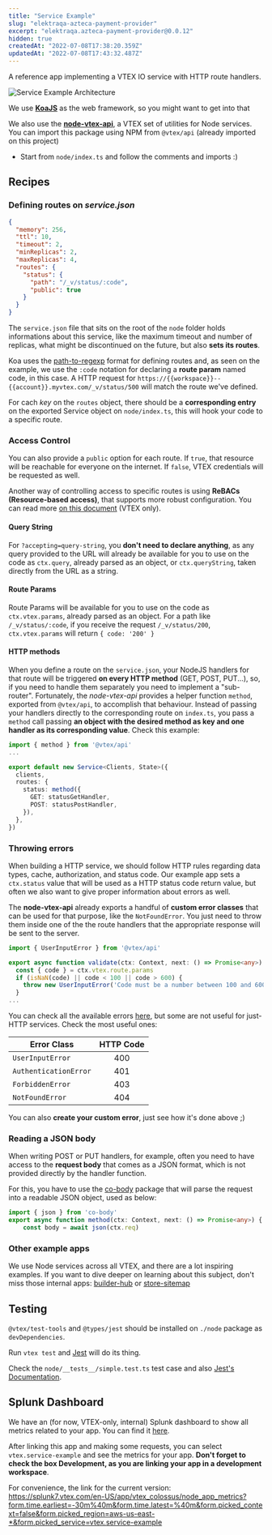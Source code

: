 ```yaml
---
title: "Service Example"
slug: "elektraqa-azteca-payment-provider"
excerpt: "elektraqa.azteca-payment-provider@0.0.12"
hidden: true
createdAt: "2022-07-08T17:38:20.359Z"
updatedAt: "2022-07-08T17:43:32.487Z"
---
```

A reference app implementing a VTEX IO service with HTTP route handlers.

![Service Example Architecture](https://user-images.githubusercontent.com/18706156/77381360-72489680-6d5c-11ea-9da8-f4f03b6c5f4c.jpg)

We use [**KoaJS**](https://koajs.com/) as the web framework, so you might want to get into that

We also use the [**node-vtex-api**](https://github.com/vtex/node-vtex-api), a VTEX set of utilities for Node services. You can import this package using NPM from `@vtex/api` (already imported on this project)

- Start from `node/index.ts` and follow the comments and imports :)

## Recipes

### Defining routes on _service.json_ 
```json
{
  "memory": 256,
  "ttl": 10,
  "timeout": 2,
  "minReplicas": 2,
  "maxReplicas": 4,
  "routes": {
    "status": {
      "path": "/_v/status/:code",
      "public": true
    }
  }
}
```

The `service.json` file that sits on the root of the `node` folder holds informations about this service, like the maximum timeout and number of replicas, what might be discontinued on the future, but also **sets its routes**. 

Koa uses the [path-to-regexp](https://github.com/pillarjs/path-to-regexp) format for defining routes and, as seen on the example, we use the `:code` notation for declaring a **route param** named code, in this case. A HTTP request for `https://{{workspace}}--{{account}}.myvtex.com/_v/status/500` will match the route we've defined. 

For cach _key_ on the `routes` object, there should be a **corresponding entry** on the exported Service object on `node/index.ts`, this will hook your code to a specific route.

### Access Control
You can also provide a `public` option for each route. If `true`, that resource will be reachable for everyone on the internet. If `false`, VTEX credentials will be requested as well.

Another way of controlling access to specific routes is using **ReBACs (Resource-based access)**, that supports more robust configuration. You can read more [on this document](https://docs.google.com/document/d/1ZxNHMFIXfXz3BgTN9xyrHL3V5dYz14wivYgQjRBZ6J8/edit#heading=h.z7pad3qd2qw7) (VTEX only).

#### Query String
For `?accepting=query-string`, you **don't need to declare anything**, as any query provided to the URL will already be available for you to use on the code as `ctx.query`, already parsed as an object, or `ctx.queryString`, taken directly from the URL as a string.

#### Route Params
Route Params will be available for you to use on the code as `ctx.vtex.params`, already parsed as an object.
For a path like `/_v/status/:code`, if you receive the request `/_v/status/200`, `ctx.vtex.params` will return `{ code: '200' }`

#### HTTP methods
When you define a route on the `service.json`, your NodeJS handlers for that route will be triggered  **on every HTTP method** (GET, POST, PUT...), so, if you need to handle them separately you need to implement a "sub-router". Fortunately, the _node-vtex-api_ provides a helper function `method`, exported from `@vtex/api`, to accomplish that behaviour. Instead of passing your handlers directly to the corresponding route on `index.ts`, you pass a `method` call passing **an object with the desired method as key and one handler as its corresponding value**. Check this example:
```typescript
import { method } from '@vtex/api'
...

export default new Service<Clients, State>({
  clients,
  routes: {
    status: method({
      GET: statusGetHandler,
      POST: statusPostHandler,
    }),
  },
})
```

### Throwing errors

When building a HTTP service, we should follow HTTP rules regarding data types, cache, authorization, and status code. Our example app sets a `ctx.status` value that will be used as a HTTP status code return value, but often we also want to give proper information about errors as well.

The **node-vtex-api** already exports a handful of **custom error classes** that can be used for that purpose, like the `NotFoundError`. You just need to throw them inside one of the the route handlers that the appropriate response will be sent to the server.

```typescript
import { UserInputError } from '@vtex/api'

export async function validate(ctx: Context, next: () => Promise<any>) {
  const { code } = ctx.vtex.route.params
  if (isNaN(code) || code < 100 || code > 600) {
    throw new UserInputError('Code must be a number between 100 and 600')
  }
...
```

You can check all the available errors [here](https://github.com/vtex/node-vtex-api/tree/fd6139349de4e68825b1074f1959dd8d0c8f4d5b/src/errors), but some are not useful for just-HTTP services. Check the most useful ones:

|Error Class | HTTP Code |
|--|:--:|
| `UserInputError` | 400 |
| `AuthenticationError` | 401 |
| `ForbiddenError` | 403 |
| `NotFoundError` | 404 |

You can also **create your custom error**, just see how it's done above ;)

### Reading a JSON body

When writing POST or PUT handlers, for example, often you need to have access to the **request body** that comes as a JSON format, which is not provided directly by the handler function.

For this, you have to use the [co-body](https://www.npmjs.com/package/co-body) package that will parse the request into a readable JSON object, used as below: 
```typescript
import { json } from 'co-body'
export async function method(ctx: Context, next: () => Promise<any>) {
    const body = await json(ctx.req)
```

### Other example apps

We use Node services across all VTEX, and there are a lot inspiring examples. If you want to dive deeper on learning about this subject, don't miss those internal apps: [builder-hub](https://github.com/vtex/builder-hub) or [store-sitemap](https://github.com/vtex-apps/store-sitemap)


## Testing

`@vtex/test-tools` and `@types/jest` should be installed on `./node` package as `devDependencies`.

Run `vtex test` and [Jest](https://jestjs.io/) will do its thing.

Check the `node/__tests__/simple.test.ts` test case and also [Jest's Documentation](https://jestjs.io/docs/en/getting-started).

## Splunk Dashboard

We have an (for now, VTEX-only, internal) Splunk dashboard to show all metrics related to your app. You can find it [here](https://splunk7.vtex.com/en-US/app/vtex_colossus/node_app_metrics).

After linking this app and making some requests, you can select `vtex.service-example` and see the metrics for your app. **Don't forget to check the box Development, as you are linking your app in a development workspace**.

For convenience, the link for the current version: https://splunk7.vtex.com/en-US/app/vtex_colossus/node_app_metrics?form.time.earliest=-30m%40m&form.time.latest=%40m&form.picked_context=false&form.picked_region=aws-us-east-*&form.picked_service=vtex.service-example